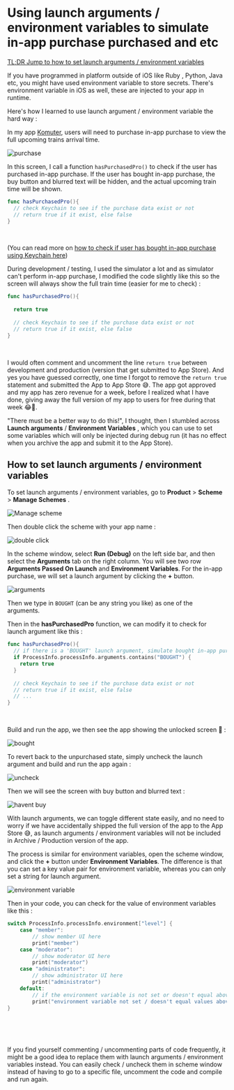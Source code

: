 # Using launch arguments / environment variables to simulate in-app purchase purchased and etc



[TL;DR Jump to how to set launch arguments / environment variables](#howto)



If you have programmed in platform outside of iOS like Ruby , Python, Java etc, you might have used environment variable to store secrets. There's environment variable in iOS as well, these are injected to your app in runtime.



Here's how I learned to use launch argument / environment variable the hard way :



In my app [Komuter](https://komuter.app), users will need to purchase in-app purchase to view the full upcoming trains arrival time.

![purchase](https://iosimage.s3.amazonaws.com/2018/42-environment-variables/purchase.png)



In this screen, I call a function `hasPurchasedPro()` to check if the user has purchased in-app purchase. If the user has bought in-app purchase, the buy button and blurred text will be hidden, and the actual upcoming train time will be shown.



```swift
func hasPurchasedPro(){
  // check Keychain to see if the purchase data exist or not
  // return true if it exist, else false
}
```

<br>

(You can read more on [how to check if user has bought in-app purchase using Keychain here](https://fluffy.es/check-purchased-iap-using-keychain/))



During development / testing, I used the simulator a lot and as simulator can't perform in-app purchase, I modified the code slightly like this so the screen will always show the full train time (easier for me to check)  :

```swift
func hasPurchasedPro(){
  
  return true
  
  // check Keychain to see if the purchase data exist or not
  // return true if it exist, else false
}
```

<br>



I would often comment and uncomment the line `return true` between development and production (version that get submitted to App Store). And yes you have guessed correctly, one time I forgot to remove the `return true` statement and submitted the App to App Store 😅. The app got approved and my app has zero revenue for a week, before I realized what I have done, giving away the full version of my app to users for free during that week 😂💸. 



"There must be a better way to do this!", I thought, then I stumbled across **Launch arguments** / **Environment Variables** , which you can use to set some variables which will only be injected during debug run (it has no effect when you archive the app and submit it to the App Store).



<span id="howto"></span>

## How to set launch arguments / environment variables

To set launch arguments / environment variables, go to **Product** > **Scheme** > **Manage Schemes** .



![Manage scheme](https://iosimage.s3.amazonaws.com/2018/42-environment-variables/manageScheme.png)



Then double click the scheme with your app name : 

![double click](https://iosimage.s3.amazonaws.com/2018/42-environment-variables/doubleClick.png)



In the scheme window, select **Run (Debug)**  on the left side bar, and then select the **Arguments** tab on the right column. You will see two row **Arguments Passed On Launch** and **Environment Variables**. For the in-app purchase, we will set a launch argument by clicking the **+** button.

![arguments](https://iosimage.s3.amazonaws.com/2018/42-environment-variables/arguments.png)



Then we type in `BOUGHT` (can be any string you like) as one of the arguments.


Then in the **hasPurchasedPro** function, we can modify it to check for launch argument like this :

```swift
func hasPurchasedPro(){
  // if there is a 'BOUGHT' launch argument, simulate bought in-app purchase
  if ProcessInfo.processInfo.arguments.contains("BOUGHT") {
    return true
  }
  
  // check Keychain to see if the purchase data exist or not
  // return true if it exist, else false
  // ...
}
```

<br>



Build and run the app, we then see the app showing the unlocked screen 🙌 : 

![bought](https://iosimage.s3.amazonaws.com/2018/42-environment-variables/bought.png)



To revert back to the unpurchased state, simply uncheck the launch argument and build and run the app again : 

![uncheck](https://iosimage.s3.amazonaws.com/2018/42-environment-variables/uncheck.png)



Then we will see the screen with buy button and blurred text : 

![havent buy](https://iosimage.s3.amazonaws.com/2018/42-environment-variables/haventBuy.png)



With launch arguments, we can toggle different state easily, and no need to worry if we have accidentally shipped the full version of the app to the App Store 😅, as launch arguments / environment variables will not be included in Archive / Production version of the app.



The process is similar for environment variables, open the scheme window, and click the **+** button under **Environment Variables**. The difference is that you can set a key value pair for environment variable, whereas you can only set a string for launch argument.



![environment variable](https://iosimage.s3.amazonaws.com/2018/42-environment-variables/envvar.png)



Then in your code, you can check for the value of environment variables like this : 

```swift
switch ProcessInfo.processInfo.environment["level"] {
    case "member":
        // show member UI here
        print("member")
    case "moderator":
        // show moderator UI here
        print("moderator")
    case "administrator":
        // show administrator UI here
        print("administrator")
    default:
        // if the environment variable is not set or doesn't equal above values
        print("environment variable not set / doesn't equal values above")
}
```

<br><br><br>



If you find yourself commenting / uncommenting parts of code frequently, it might be a good idea to replace them with launch arguments / environment variables instead. You can easily check / uncheck them in scheme window instead of having to go to a specific file, uncomment the code and compile and run again.



